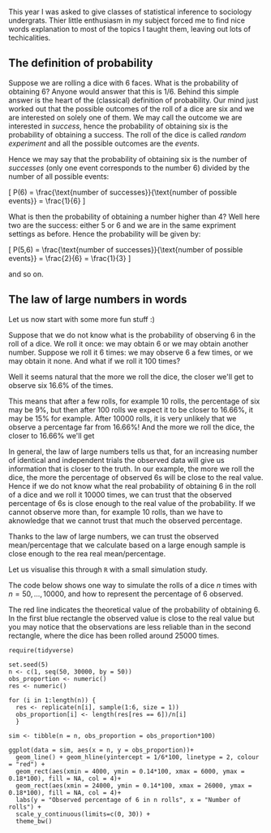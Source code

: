 

This year I was asked to give classes of statistical inference to sociology undergrats. Thier little enthusiasm in my subject forced me to find nice words explanation to most of the topics I taught them, leaving out lots of techicalities. 



## The definition of probability

Suppose we are rolling a dice with 6 faces. What is the probability of obtaining 6? Anyone would answer that this is 1/6. Behind this simple answer is the heart of the (classical) definition of probability. Our mind just worked out that the possible outcomes of the roll of a dice are six and we are interested on solely one of them. We may call the outcome we are interested in _success_, hence the probability of obtaining six is the probability of obtaining a success. The roll of the dice is called _random experiment_ and all the possible outcomes are the _events_.

Hence we may say that the probability of obtaining six is the number of _successes_ (only one event corresponds to the number 6) divided by the number of all possible events:

\[
P(6) = \frac{\text{number of successes}}{\text{number of possible events}} = \frac{1}{6}
\]

What is then the probability of obtaining a number higher than 4? Well here two are the success: either 5 or 6 and we are in the same expriment settings as before. Hence the probability will be given by:

\[
P(5,6) = \frac{\text{number of successes}}{\text{number of possible events}} = \frac{2}{6} = \frac{1}{3}
\]

and so on.



## The law of large numbers in words

Let us now start with some more fun stuff :)

Suppose that we do not know what is the probability of observing 6 in the roll of a dice. We roll it once: we may obtain 6 or we may obtain another number. Suppose we roll it 6 times: we may observe 6 a few times, or we may obtain it none. And what if we roll it 100 times?

Well it seems natural that the more we roll the dice, the closer we'll get to observe six 16.6% of the times.

This means that after a few rolls, for example 10 rolls, the percentage of six may be 9\%, but then after 100 rolls we expect it to be closer to 16.66\%, it may be 15% for example. After 10000 rolls, it is very unlikely that we observe a percentage far from 16.66\%! And the more we roll the dice, the closer to 16.66\% we'll get


In general, the law of large numbers tells us that, for an increasing number of identical and independent trials the observed data will give us information that is closer to the truth. In our example, the more we roll the dice, the more the percentage of observed 6s will be close to the real value. Hence if we do not know what the real probability of obtaining 6 in the roll of a dice and we roll it 10000 times, we can trust that the observed percentage of 6s is close enough to the real value of the probability. If we cannot observe more than, for example 10 rolls, than we have to aknowledge that we cannot trust that much the observed percentage.


Thanks to the law of large numbers, we can trust the observed mean/percentage that we calculate based on a large enough sample is close enough to the rea real mean/percentage.


Let us visualise this through `R` with a small simulation study. 

The code below shows one way to simulate the rolls of a dice $n$ times with $n = 50, ..., 10000$, and how to represent the percentage of 6 observed. 


The red line indicates the theoretical value of the probability of obtaining $6$. In the first blue rectangle the observed value is close to the real value but you may notice that the observations are less reliable than in the second rectangle, where the dice has been rolled around 25000 times.



```{r, message = FALSE}
require(tidyverse)

set.seed(5)
n <- c(1, seq(50, 30000, by = 50))
obs_proportion <- numeric()
res <- numeric()

for (i in 1:length(n)) {
  res <- replicate(n[i], sample(1:6, size = 1))
  obs_proportion[i] <- length(res[res == 6])/n[i]
  }

sim <- tibble(n = n, obs_proportion = obs_proportion*100)

ggplot(data = sim, aes(x = n, y = obs_proportion))+
  geom_line() + geom_hline(yintercept = 1/6*100, linetype = 2, colour = "red") +
  geom_rect(aes(xmin = 4000, ymin = 0.14*100, xmax = 6000, ymax = 0.18*100), fill = NA, col = 4)+
  geom_rect(aes(xmin = 24000, ymin = 0.14*100, xmax = 26000, ymax = 0.18*100), fill = NA, col = 4)+
  labs(y = "Observed percentage of 6 in n rolls", x = "Number of rolls") +
  scale_y_continuous(limits=c(0, 30)) +
  theme_bw()


```
